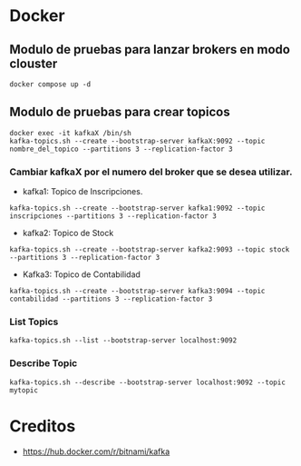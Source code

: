 # Docker

## Modulo de pruebas para lanzar brokers en modo clouster

 ```console
 docker compose up -d
 ```
## Modulo de pruebas para crear topicos
```console
docker exec -it kafkaX /bin/sh
kafka-topics.sh --create --bootstrap-server kafkaX:9092 --topic nombre_del_topico --partitions 3 --replication-factor 3
```
### Cambiar kafkaX por el numero del broker que se desea utilizar.

- kafka1: Topico de Inscripciones.
```console
kafka-topics.sh --create --bootstrap-server kafka1:9092 --topic inscripciones --partitions 3 --replication-factor 3
```
- kafka2: Topico de Stock
```console
kafka-topics.sh --create --bootstrap-server kafka2:9093 --topic stock --partitions 3 --replication-factor 3
```
- Kafka3: Topico de Contabilidad
```console
kafka-topics.sh --create --bootstrap-server kafka3:9094 --topic contabilidad --partitions 3 --replication-factor 3
```
### List Topics

```console
kafka-topics.sh --list --bootstrap-server localhost:9092
```

### Describe Topic

```console
kafka-topics.sh --describe --bootstrap-server localhost:9092 --topic mytopic
```
# Creditos 
  - https://hub.docker.com/r/bitnami/kafka


